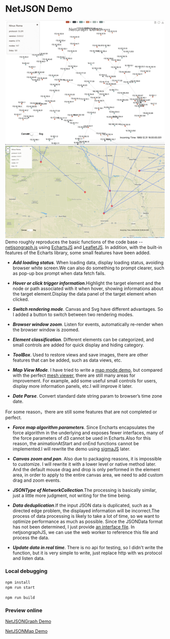 # NetJSON Demo

![img](/src/data/netjsongraph.png)
![img](/src/data/netjsonmap.png)
Demo roughly reproduces the basic functions of the code base -- [netjsongraph.js](https://github.com/netjson/netjsongraph.js) using [EchartsJS](https://github.com/apache/incubator-echarts) and [LeafletJS](https://github.com/Leaflet/Leaflet). In addition, with the built-in features of the Echarts library, some small features have been added.

- ***Add loading status***. When loading data, display loading status, avoiding browser white screen.We can also do something to prompt clearer, such as pop-up box prompt when data fetch fails.

- ***Hover or click trigger information***.Highlight the target element and the node or path associated with it when hover, showing informations about the target element.Display the data panel of the target element when clicked.

- ***Switch rendering mode***. Canvas and Svg have different advantages. So I added a button to switch between two rendering modes.

- ***Browser window zoom***. Listen for events, automatically re-render when the browser window is zoomed.

- ***Element classification***. Different elements can be categorized, and small controls are added for quick display and hiding category.

- ***ToolBox***. Used to restore views and save images, there are other features that can be added, such as data views, etc.

- ***Map View Mode***. I have tried to write a [map mode demo](https://kutugu.github.io/NetJSONDemo/examples/leaflet.html), but compared with the perfect [mesh viewer](https://regensburg.freifunk.net/meshviewer/#/en/graph), there are still many areas for improvement. For example, add some useful small controls for users, display more information panels, etc.I will improve it later.

- ***Date Parse***. Convert standard date string param to browser’s time zone date.

For some reason，there are still some features that are not completed or perfect.

- ***Force map algorithm parameters***. Since Encharts encapsulates the force algorithm in the underlying and exposes fewer interfaces, many of the force parameters of d3 cannot be used in Echarts.Also for this reason, the animationAtStart and onEnd functions cannot be implemented.I will rewrite the demo using [sigmaJS](https://github.com/jacomyal/sigma.js/) later.

- ***Canvas zoom and pan***. Also due to packaging reasons, it is impossible to customize. I will rewrite it with a lower level or native method later. And the default mouse drag and drop is only performed in the element area, in order to apply to the entire canvas area, we need to add custom drag and zoom events.

- ***JSONType of NetworkCollection***.The processing is basically similar, just a little more judgment, not writing for the time being.

- ***Data deduplication***.If the input JSON data is duplicated, such as a directed edge problem, the displayed information will be incorrect.The process of data processing is likely to take a lot of time, so we want to optimize performance as much as possible. Since the JSONData format has not been determined, I just provide [an interface file](https://github.com/KuTuGu/NetJSONDemo/blob/master/src/js/netjsonWorker.js). In netjsongraphJS, we can use the web worker to reference this file and process the data.

- ***Update data in real time***. There is no api for testing, so I didn't write the function, but it is very simple to write, just replace http with ws protocol and listen data.


### Local debugging

```
npm install
npm run start

npm run build
```

### Preview online

[NetJSONGraph Demo](https://kutugu.github.io/NetJSONDemo/examples/echarts.html)
          
[NetJSONMap Demo](https://kutugu.github.io/NetJSONDemo/examples/leaflet.html)